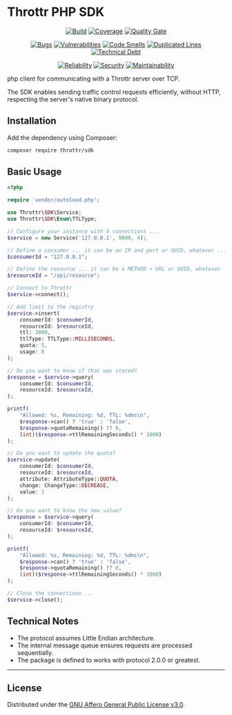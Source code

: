 # Throttr PHP SDK

<p align="center">
<a href="https://github.com/throttr/php/actions/workflows/build.yml"><img src="https://github.com/throttr/php/actions/workflows/build.yml/badge.svg" alt="Build"></a>
<a href="https://codecov.io/gh/throttr/php"><img src="https://codecov.io/gh/throttr/php/graph/badge.svg?token=5TSHBIYUBI" alt="Coverage"></a>
<a href="https://sonarcloud.io/project/overview?id=throttr_php"><img src="https://sonarcloud.io/api/project_badges/measure?project=throttr_php&metric=alert_status" alt="Quality Gate"></a>
</p>

<p align="center">
<a href="https://sonarcloud.io/project/overview?id=throttr_php"><img src="https://sonarcloud.io/api/project_badges/measure?project=throttr_php&metric=bugs" alt="Bugs"></a>
<a href="https://sonarcloud.io/project/overview?id=throttr_php"><img src="https://sonarcloud.io/api/project_badges/measure?project=throttr_php&metric=vulnerabilities" alt="Vulnerabilities"></a>
<a href="https://sonarcloud.io/project/overview?id=throttr_php"><img src="https://sonarcloud.io/api/project_badges/measure?project=throttr_php&metric=code_smells" alt="Code Smells"></a>
<a href="https://sonarcloud.io/project/overview?id=throttr_php"><img src="https://sonarcloud.io/api/project_badges/measure?project=throttr_php&metric=duplicated_lines_density" alt="Duplicated Lines"></a>
<a href="https://sonarcloud.io/project/overview?id=throttr_php"><img src="https://sonarcloud.io/api/project_badges/measure?project=throttr_php&metric=sqale_index" alt="Technical Debt"></a>
</p>

<p align="center">
<a href="https://sonarcloud.io/project/overview?id=throttr_php"><img src="https://sonarcloud.io/api/project_badges/measure?project=throttr_php&metric=reliability_rating" alt="Reliability"></a>
<a href="https://sonarcloud.io/project/overview?id=throttr_php"><img src="https://sonarcloud.io/api/project_badges/measure?project=throttr_php&metric=security_rating" alt="Security"></a>
<a href="https://sonarcloud.io/project/overview?id=throttr_php"><img src="https://sonarcloud.io/api/project_badges/measure?project=throttr_throttr&metric=sqale_rating" alt="Maintainability"></a>
</p>

php client for communicating with a Throttr server over TCP.

The SDK enables sending traffic control requests efficiently, without HTTP, respecting the server's native binary protocol.

## Installation

Add the dependency using Composer:

```bash
composer require throttr/sdk
```

## Basic Usage

```php
<?php

require 'vendor/autoload.php';

use Throttr\SDK\Service;
use Throttr\SDK\Enum\TTLType;

// Configure your instance with 4 connections ...
$service = new Service('127.0.0.1', 9000, 4);

// Define a consumer ... it can be an IP and port or UUID, whatever ...
$consumerId = "127.0.0.1";

// Define the resource ... it can be a METHOD + URL or UUID, whatever ...
$resourceId = "/api/resource";

// Connect to Throttr
$service->connect();

// Add limit to the registry
$service->insert(
    consumerId: $consumerId,
    resourceId: $resourceId,
    ttl: 3000,
    ttlType: TTLType::MILLISECONDS,
    quota: 5,
    usage: 0
);

// Do you want to know if that was stored?
$response = $service->query(
    consumerId: $consumerId,
    resourceId: $resourceId,
);

printf(
    "Allowed: %s, Remaining: %d, TTL: %dms\n",
    $response->can() ? 'true' : 'false',
    $response->quotaRemaining() ?? 0,
    (int)($response->ttlRemainingSeconds() * 1000)
);

// Do you want to update the quota?
$service->update(
    consumerId: $consumerId,
    resourceId: $resourceId,
    attribute: AttributeType::QUOTA,
    change: ChangeType::DECREASE,
    value: 1
);

// Do you want to know the new value?
$response = $service->query(
    consumerId: $consumerId,
    resourceId: $resourceId,
);

printf(
    "Allowed: %s, Remaining: %d, TTL: %dms\n",
    $response->can() ? 'true' : 'false',
    $response->quotaRemaining() ?? 0,
    (int)($response->ttlRemainingSeconds() * 1000)
);

// Close the connections ...
$service->close();
```

## Technical Notes

- The protocol assumes Little Endian architecture.
- The internal message queue ensures requests are processed sequentially.
- The package is defined to works with protocol 2.0.0 or greatest.

---

## License

Distributed under the [GNU Affero General Public License v3.0](./LICENSE).